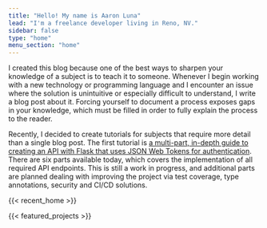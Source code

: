 ```yaml
---
title: "Hello! My name is Aaron Luna"
lead: "I'm a freelance developer living in Reno, NV."
sidebar: false
type: "home"
menu_section: "home"
---
```

I created this blog because one of the best ways to sharpen your knowledge of a subject is to teach it to someone. Whenever I begin working with a new technology or programming language and I encounter an issue where the solution is unintuitive or especially difficult to understand, I write a blog post about it. Forcing yourself to document a process exposes gaps in your knowledge, which must be filled in order to fully explain the process to the reader.

Recently, I decided to create tutorials for subjects that require more detail than a single blog post. The first tutorial is [a multi-part, in-depth guide to creating an API with Flask that uses JSON Web Tokens for authentication](/series/flask-api-tutorial/overview). There are six parts available today, which covers the implementation of all required API endpoints. This is still a work in progress, and additional parts are planned dealing with improving the project via test coverage, type annotations, security and CI/CD solutions.

{{< recent_home >}}

{{< featured_projects >}}
